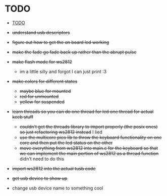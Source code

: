 # TODO

<!--toc:start-->
- [TODO](#todo)
<!--toc:end-->

- ~~understand usb descriptors~~
- ~~figure out how to get the on board led working~~
- ~~make the fade go fade back up rather than the abrupt pulse~~
- ~~make flash mode for ws2812~~
  - im a little silly and forgot I can just print :3
- ~~make colors for different states~~
  - ~~maybe blue for mounted~~
  - ~~red for unmounted~~
  - ~~yellow for suspended~~
- ~~learn threads so you can do one thread for led one thread for actual keeb stuff~~
  - ~~couldn't get the threads library to import properly (the posix ones) so just refactoring ws2812 instead~~ I lied
  - ~~use the multicore pico lib to throw the keyboard functionality on one core and then put the led status on the other~~
  - ~~move everything from ws2812 into main.c for the keyboard so that we can implement the main portion of ws2812 as a thread function~~ didn't need to do this 
- ~~import ws2812 into the actual tusb code~~
- ~~get usb device to show up~~

- change usb device name to something cool
